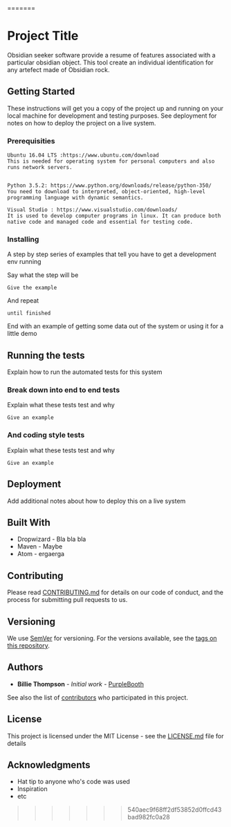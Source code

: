 
=======
# Project Title

Obsidian seeker software provide a resume of features associated with a particular obsidian object. This tool create an individual identification for any artefect made of Obsidian rock.

## Getting Started

These instructions will get you a copy of the project up and running on your local machine for development and testing purposes. See deployment for notes on how to deploy the project on a live system.

### Prerequisities

```
Ubuntu 16.04 LTS :https://www.ubuntu.com/download
This is needed for operating system for personal computers and also runs network servers.


Python 3.5.2: https://www.python.org/downloads/release/python-350/
You need to download to interpreted, object-oriented, high-level programming language with dynamic semantics.

Visual Studio : https://www.visualstudio.com/downloads/
It is used to develop computer programs in linux. It can produce both native code and managed code and essential for testing code.

```

### Installing

A step by step series of examples that tell you have to get a development env running

Say what the step will be

```
Give the example
```

And repeat

```
until finished
```

End with an example of getting some data out of the system or using it for a little demo

## Running the tests

Explain how to run the automated tests for this system

### Break down into end to end tests

Explain what these tests test and why

```
Give an example
```

### And coding style tests

Explain what these tests test and why

```
Give an example
```

## Deployment

Add additional notes about how to deploy this on a live system

## Built With

* Dropwizard - Bla bla bla
* Maven - Maybe
* Atom - ergaerga

## Contributing

Please read [CONTRIBUTING.md](https://gist.github.com/PurpleBooth/b24679402957c63ec426) for details on our code of conduct, and the process for submitting pull requests to us.

## Versioning

We use [SemVer](http://semver.org/) for versioning. For the versions available, see the [tags on this repository](https://github.com/your/project/tags). 

## Authors

* **Billie Thompson** - *Initial work* - [PurpleBooth](https://github.com/PurpleBooth)

See also the list of [contributors](https://github.com/your/project/contributors) who participated in this project.

## License

This project is licensed under the MIT License - see the [LICENSE.md](LICENSE.md) file for details

## Acknowledgments

* Hat tip to anyone who's code was used
* Inspiration
* etc

>>>>>>> 540aec9f68ff2df53852d0ffcd43bad982fc0a28

 
